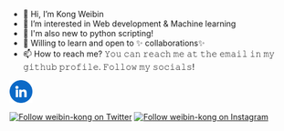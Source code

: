 - 👋 Hi, I’m Kong Weibin
- 👀 I’m interested in Web development & Machine learning
- 🌱 I'm also new to python scripting!
- 💞️ Willing to learn and open to ✨ collaborations✨
- 📫 How to reach me?
𝚈𝚘𝚞 𝚌𝚊𝚗 𝚛𝚎𝚊𝚌𝚑 𝚖𝚎 𝚊𝚝 𝚝𝚑𝚎 𝚎𝚖𝚊𝚒𝚕 𝚒𝚗 𝚖𝚢 𝚐𝚒𝚝𝚑𝚞𝚋 𝚙𝚛𝚘𝚏𝚒𝚕𝚎. 𝙵𝚘𝚕𝚕𝚘𝚠 𝚖𝚢 𝚜𝚘𝚌𝚒𝚊𝚕𝚜!

[<img src="https://raw.githubusercontent.com/Weibin-K/Weibin-K/main/socials/linkedin.png" height="40em" align="center" alt="Follow weibin-kong on LinkedIn" title="Follow weibin-kong on LinkedIn"/>](https://www.linkedin.com/in/weibin-kong/)

[<img src="https://raw.githubusercontent.com/Weibin-K/Weibin-K/social/twitter.svg" height="40em" align="center" alt="Follow weibin-kong on Twitter" title="Follow weibin-kong on Twitter"/>](https://twitter.com/k_weibin)
[<img src="https://raw.githubusercontent.com/Weibin-K/Weibin-K/social/instagram.svg" height="40em" align="center" alt="Follow weibin-kong on Instagram" title="Follow weibin-kong on Instagram"/>](https://instagram.com/Raymo111)

<!---
<code><img height="20" src="https://raw.githubusercontent.com/github/explore/80688e429a7d4ef2fca1e82350fe8e3517d3494d/topics/python/python.png"></code>
<!---
Weibin-K/Weibin-K is a ✨ special ✨ repository because its `README.md` (this file) appears on your GitHub profile.
You can click the Preview link to take a look at your changes.
--->
